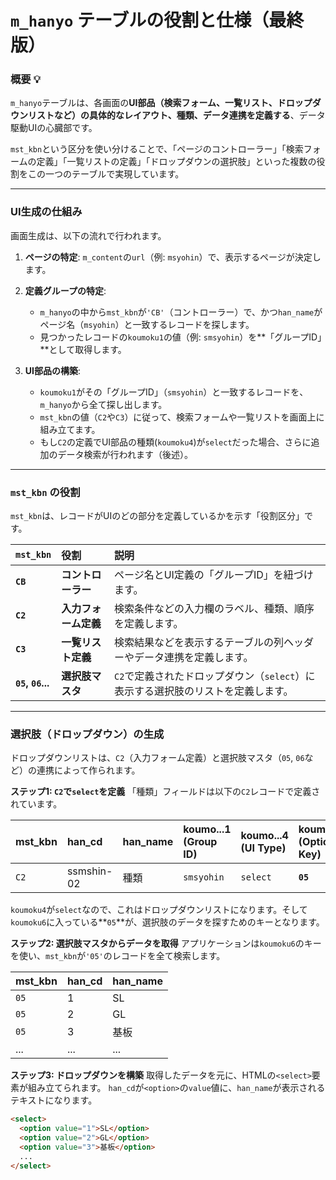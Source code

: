 # `m_hanyo` テーブルの役割と仕様（最終版）

### 概要 💡

`m_hanyo`テーブルは、各画面の**UI部品（検索フォーム、一覧リスト、ドロップダウンリストなど）の具体的なレイアウト、種類、データ連携を定義する**、データ駆動UIの心臓部です。

`mst_kbn`という区分を使い分けることで、「ページのコントローラー」「検索フォームの定義」「一覧リストの定義」「ドロップダウンの選択肢」といった複数の役割をこの一つのテーブルで実現しています。

---

### UI生成の仕組み

画面生成は、以下の流れで行われます。

1.  **ページの特定**: `m_content`の`url`（例: `msyohin`）で、表示するページが決定します。

2.  **定義グループの特定**:
    * `m_hanyo`の中から`mst_kbn`が`'CB'`（コントローラー）で、かつ`han_name`がページ名（`msyohin`）と一致するレコードを探します。
    * 見つかったレコードの`koumoku1`の値（例: `smsyohin`）を**「グループID」**として取得します。

3.  **UI部品の構築**:
    * `koumoku1`がその「グループID」（`smsyohin`）と一致するレコードを、`m_hanyo`から全て探し出します。
    * `mst_kbn`の値（`C2`や`C3`）に従って、検索フォームや一覧リストを画面上に組み立てます。
    * もし`C2`の定義でUI部品の種類(`koumoku4`)が`select`だった場合、さらに追加のデータ検索が行われます（後述）。

---

### `mst_kbn` の役割

`mst_kbn`は、レコードがUIのどの部分を定義しているかを示す「役割区分」です。

| `mst_kbn` | 役割 | 説明 |
| :--- | :--- | :--- |
| **`CB`** | **コントローラー** | ページ名とUI定義の「グループID」を紐づけます。 |
| **`C2`** | **入力フォーム定義** | 検索条件などの入力欄のラベル、種類、順序を定義します。 |
| **`C3`** | **一覧リスト定義** | 検索結果などを表示するテーブルの列ヘッダーやデータ連携を定義します。 |
| **`05`, `06`...** | **選択肢マスタ** | `C2`で定義されたドロップダウン（`select`）に表示する選択肢のリストを定義します。 |

---

### 選択肢（ドロップダウン）の生成

ドロップダウンリストは、`C2`（入力フォーム定義）と選択肢マスタ（`05`, `06`など）の連携によって作られます。

**ステップ1: `C2`で`select`を定義**
「種類」フィールドは以下の`C2`レコードで定義されています。

| mst_kbn | han_cd | han_name | koumo...1<br>(Group ID) | koumo...4<br>(UI Type) | koumo...6<br>(Option Key) |
| :--- | :--- | :--- | :--- | :--- | :--- |
| `C2` | ssmshin-02 | 種類 | `smsyohin` | `select` | **`05`** |

`koumoku4`が`select`なので、これはドロップダウンリストになります。そして`koumoku6`に入っている**`05`**が、選択肢のデータを探すためのキーとなります。

**ステップ2: 選択肢マスタからデータを取得**
アプリケーションは`koumoku6`のキーを使い、`mst_kbn`が`'05'`のレコードを全て検索します。

| mst_kbn | han_cd | han_name |
| :--- | :--- | :--- |
| `05` | 1 | SL |
| `05` | 2 | GL |
| `05` | 3 | 基板 |
| ... | ... | ... |

**ステップ3: ドロップダウンを構築**
取得したデータを元に、HTMLの`<select>`要素が組み立てられます。
`han_cd`が`<option>`の`value`値に、`han_name`が表示されるテキストになります。

```html
<select>
  <option value="1">SL</option>
  <option value="2">GL</option>
  <option value="3">基板</option>
  ...
</select>